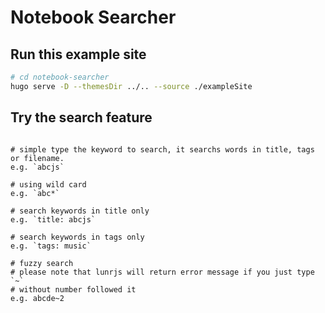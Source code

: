 # Notebook Searcher

## Run this example site
``` sh
# cd notebook-searcher
hugo serve -D --themesDir ../.. --source ./exampleSite
```

## Try the search feature
``` 

# simple type the keyword to search, it searchs words in title, tags or filename.
e.g. `abcjs`

# using wild card
e.g. `abc*`

# search keywords in title only
e.g. `title: abcjs`

# search keywords in tags only
e.g. `tags: music`

# fuzzy search
# please note that lunrjs will return error message if you just type `~`
# without number followed it
e.g. abcde~2
```
